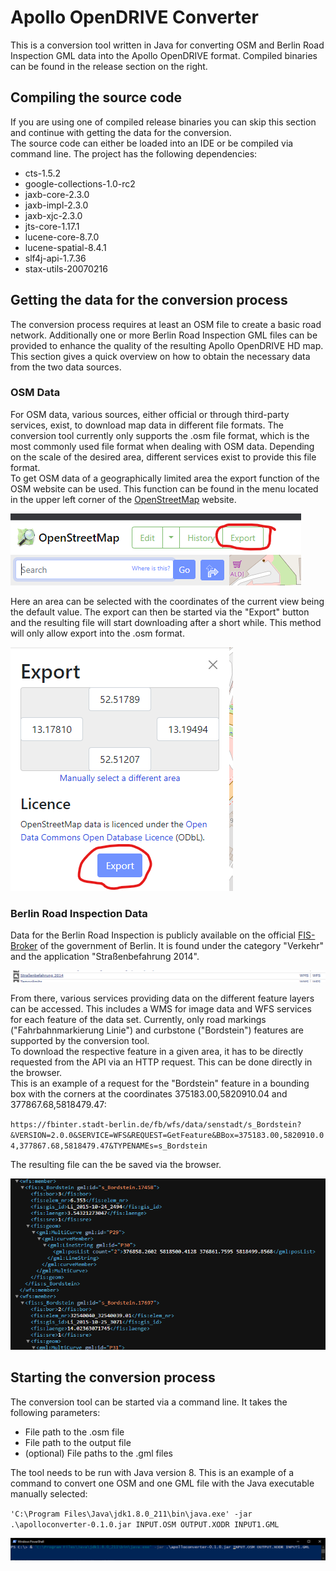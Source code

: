 # Apollo OpenDRIVE Converter
This is a conversion tool written in Java for converting OSM and Berlin Road Inspection GML data into the Apollo OpenDRIVE format.
Compiled binaries can be found in the release section on the right.
## Compiling the source code
If you are using one of compiled release binaries you can skip this section and continue with getting the data for the conversion.  
The source code can either be loaded into an IDE or be compiled via command line. The project has the following dependencies:
- cts-1.5.2
- google-collections-1.0-rc2
- jaxb-core-2.3.0
- jaxb-impl-2.3.0
- jaxb-xjc-2.3.0
- jts-core-1.17.1
- lucene-core-8.7.0
- lucene-spatial-8.4.1
- slf4j-api-1.7.36
- stax-utils-20070216
  
## Getting the data for the conversion process
The conversion process requires at least an OSM file to create a basic road network. Additionally one or more Berlin Road Inspection GML files can be provided to enhance the quality of the resulting Apollo OpenDRIVE HD map. This section gives a quick overview on how to obtain the necessary data from the two data sources.
### OSM Data
For OSM data, various sources, either official or through third-party services, exist, to download map data in different file formats. The conversion tool currently only supports the .osm file format, which is the most commonly used file format when dealing with OSM data. Depending on the scale of the desired area, different services exist to provide this file format.  
To get OSM data of a geographically limited area the export function of the OSM website can be used. This function can be found in the menu located in the upper left corner of the [OpenStreetMap](openstreetmap.org) website.  
  
![osmimport](img/osm_websiteimport.png)

Here an area can be selected with the coordinates of the current view being the default value. The export can then be started via the "Export" button and the resulting file will start downloading after a short while. This method will only allow export into the .osm format.  
  
![osmexportstart](img/osm_startexport.png)

### Berlin Road Inspection Data
Data for the Berlin Road Inspection is publicly available on the official [FIS-Broker](https://fbinter.stadt-berlin.de/fb/index.jsp) of the government of Berlin. It is found under the category "Verkehr" and the application "Straßenbefahrung 2014".  
  
![brifisbroker](img/bri_fisbroker.png)

From there, various services providing data on the different feature layers can be accessed. This includes a WMS for image data and WFS services for each feature of the data set. Currently, only road markings ("Fahrbahnmarkierung Linie") and curbstone ("Bordstein") features are supported by the conversion tool.  
To download the respective feature in a given area, it has to be directly requested from the API via an HTTP request. This can be done directly in the browser.  
This is an example of a request for the "Bordstein" feature in a bounding box with the corners at the coordinates 375183.00,5820910.04 and 377867.68,5818479.47:  
  
`https://fbinter.stadt-berlin.de/fb/wfs/data/senstadt/s_Bordstein?&VERSION=2.0.0&SERVICE=WFS&REQUEST=GetFeature&BBox=375183.00,5820910.04,377867.68,5818479.47&TYPENAMEs=s_Bordstein`
  
The resulting file can the be saved via the browser.
  
![bridata](img/bri_data.png)

## Starting the conversion process
The conversion tool can be started via a command line. It takes the following parameters:
- File path to the .osm file
- File path to the output file
- (optional) File paths to the .gml files

The tool needs to be run with Java version 8. This is an example of a command to convert one OSM and one GML file with the Java executable manually selected:  
  
`'C:\Program Files\Java\jdk1.8.0_211\bin\java.exe' -jar .\apolloconverter-0.1.0.jar INPUT.OSM OUTPUT.XODR INPUT1.GML`
  
![toolexecute](img/tool_execute.png)